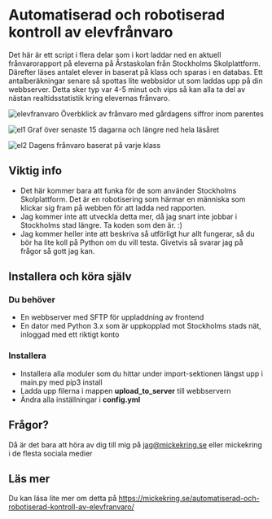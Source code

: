 # Automatiserad och robotiserad kontroll av elevfrånvaro

Det här är ett script i flera delar som i kort laddar ned en aktuell frånvarorapport på eleverna på Årstaskolan från Stockholms Skolplattform. Därefter läses antalet elever in baserat på klass och sparas i en databas. Ett antalberäkningar senare så spottas lite webbsidor ut som laddas upp på din webbserver. Detta sker typ var 4-5 minut och vips så kan alla ta del av nästan realtidsstatistik kring elevernas frånvaro.

![elevfranvaro](https://user-images.githubusercontent.com/10948066/209207846-3c4c4176-9447-4187-88d8-3d86dbcece59.jpg)
Överbklick av frånvaro med gårdagens siffror inom parentes

![el1](https://user-images.githubusercontent.com/10948066/209207936-4d1d47ac-2ae7-4109-b454-d89c22660faf.jpg)
Graf över senaste 15 dagarna och längre ned hela läsåret

![el2](https://user-images.githubusercontent.com/10948066/209207976-e41514b2-321e-4076-b8c2-13029039c07c.jpg)
Dagens frånvaro baserat på varje klass

## Viktig info

* Det här kommer bara att funka för de som använder Stockholms Skolplattform. Det är en robotisering som härmar en människa som klickar sig fram på webben för att ladda ned rapporten.
* Jag kommer inte att utveckla detta mer, då jag snart inte jobbar i Stockholms stad längre. Ta koden som den är. :)<br />
* Jag kommer heller inte att beskriva så utförligt hur allt fungerar, så du bör ha lite koll på Python om du vill testa. Givetvis så svarar jag på frågor så gott jag kan.

## Installera och köra själv

### Du behöver
* En webbserver med SFTP för uppladdning av frontend
* En dator med Python 3.x som är uppkopplad mot Stockholms stads nät, inloggad med ett riktigt konto

### Installera
* Installera alla moduler som du hittar under import-sektionen längst upp i main.py med pip3 install
* Ladda upp filerna i mappen __upload_to_server__ till webbservern
* Ändra alla inställningar i __config.yml__

## Frågor?
Då är det bara att höra av dig till mig på jag@mickekring.se eller mickekring i de flesta sociala medier

## Läs mer
Du kan läsa lite mer om detta på https://mickekring.se/automatiserad-och-robotiserad-kontroll-av-elevfranvaro/

